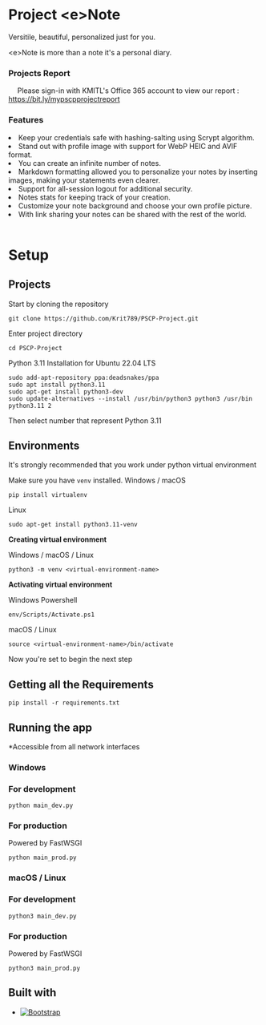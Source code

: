 # Project &lt;e&gt;Note

Versitile, beautiful, personalized just for you.

&lt;e&gt;Note is more than a note it's a personal diary.

### Projects Report

&emsp; Please sign-in with KMITL's Office 365 account to view our report : https://bit.ly/mypscpprojectreport

### Features 
<li>Keep your credentials safe with hashing-salting using Scrypt algorithm.</li>
<li>Stand out with profile image with support for WebP HEIC and AVIF format.</li>
<li>You can create an infinite number of notes.</li>
<li>Markdown formatting allowed you to personalize your notes by inserting images, making your statements even clearer.</li>
<li>Support for all-session logout for additional security.</li>
<li>Notes stats for keeping track of your creation.</li>
<li>Customize your note background and choose your own profile picture.</li>
<li>With link sharing your notes can be shared with the rest of the world.</li>

<br>

# Setup
## <b>Projects</b>
Start by cloning the repository

    git clone https://github.com/Krit789/PSCP-Project.git

Enter project directory

    cd PSCP-Project

Python 3.11 Installation for Ubuntu 22.04 LTS

    sudo add-apt-repository ppa:deadsnakes/ppa
    sudo apt install python3.11
    sudo apt-get install python3-dev
    sudo update-alternatives --install /usr/bin/python3 python3 /usr/bin python3.11 2
Then select number that represent Python 3.11

## <b>Environments</b>
It's strongly recommended that you work under python virtual environment

Make sure you have <code>venv</code> installed.
Windows / macOS

    pip install virtualenv

Linux

    sudo apt-get install python3.11-venv

<b>Creating virtual environment</b>

Windows / macOS / Linux

    python3 -m venv <virtual-environment-name>

<b>Activating virtual environment</b>

Windows Powershell

    env/Scripts/Activate.ps1

macOS / Linux

    source <virtual-environment-name>/bin/activate

Now you're set to begin the next step<br />

## <b>Getting all the Requirements</b>

    pip install -r requirements.txt

## <b>Running the app</b>
*Accessible from all network interfaces

### <b>Windows</b>

### <b>For development</b>
    python main_dev.py

### <b>For production</b>
Powered by FastWSGI

    python main_prod.py

### <b>macOS / Linux</b>

### <b>For development</b>
    python3 main_dev.py

### <b>For production</b>
Powered by FastWSGI

    python3 main_prod.py


## Built with
* [![Bootstrap][Bootstrap.com]][Bootstrap-url]


[Bootstrap.com]: https://img.shields.io/badge/Bootstrap-563D7C?style=for-the-badge&logo=bootstrap&logoColor=white
[Bootstrap-url]: https://getbootstrap.com
